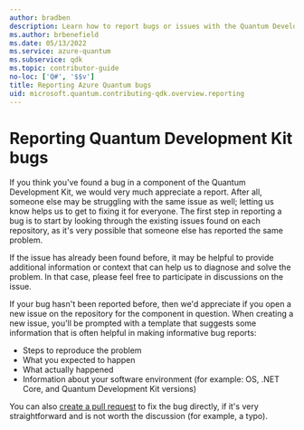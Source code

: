 ```yaml
---
author: bradben
description: Learn how to report bugs or issues with the Quantum Development Kit (QDK).
ms.author: brbenefield
ms.date: 05/13/2022
ms.service: azure-quantum
ms.subservice: qdk
ms.topic: contributor-guide
no-loc: ['Q#', '$$v']
title: Reporting Azure Quantum bugs
uid: microsoft.quantum.contributing-qdk.overview.reporting
---
```


# Reporting Quantum Development Kit bugs #

If you think you've found a bug in a component of the Quantum Development Kit, we would very much appreciate a report.
After all, someone else may be struggling with the same issue as well; letting us know helps us to get to fixing it for everyone.
The first step in reporting a bug is to start by looking through the existing issues found on each repository, as it's very possible that someone else has reported the same problem.

If the issue has already been found before, it may be helpful to provide additional information or context that can help us to diagnose and solve the problem.
In that case, please feel free to participate in discussions on the issue.

If your bug hasn't been reported before, then we'd appreciate if you open a new issue on the repository for the component in question.
When creating a new issue, you'll be prompted with a template that suggests some information that is often helpful in making informative bug reports:

- Steps to reproduce the problem
- What you expected to happen
- What actually happened
- Information about your software environment (for example: OS, .NET Core, and Quantum Development Kit versions)

You can also [create a pull request](contributing-pull-requests.md) to fix the bug directly, if it's very straightforward and is not worth the discussion (for example, a typo).